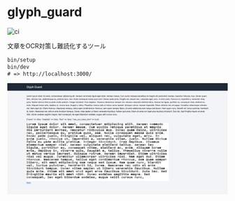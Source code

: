 # glyph_guard

![ci](https://github.com/geeknees/glyph_guard/actions/workflows/ci.yml/badge.svg)

文章をOCR対策し難読化するツール


```
bin/setup
bin/dev
# => http://localhost:3000/
```

![](doc/Screenshot.png)

